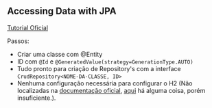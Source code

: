 ## Accessing Data with JPA
[Tutorial Oficial](https://spring.io/guides/gs/accessing-data-jpa/)

Passos:
- Criar uma classe com @Entity
- ID com `@Id` e `@GeneratedValue(strategy=GenerationType.AUTO)`
- Tudo pronto para criação de Repository's com a interface `CrudRepository<NOME-DA-CLASSE, ID>`
- Nenhuma configuração necessária para configurar o H2 (Não localizadas na [documentação oficial](https://www.h2database.com/html/tutorial.html#spring), [aqui](https://docs.spring.io/spring-boot/docs/current/reference/html/data.html#data.sql.h2-web-console) há alguma coisa, porém insuficiente.).